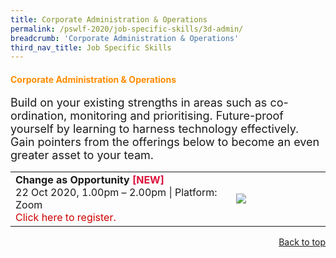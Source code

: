```yaml
---
title: Corporate Administration & Operations
permalink: /pswlf-2020/job-specific-skills/3d-admin/
breadcrumb: 'Corporate Administration & Operations'
third_nav_title: Job Specific Skills
---
```


#### <font color="darkorange"><b>Corporate Administration & Operations</b></font><a name="corpadmin"></a>
<font size="4">Build on your existing strengths in areas such as co-ordination, monitoring and prioritising. Future-proof yourself by learning to harness technology effectively. Gain pointers from the offerings below to become an even greater asset to your team.<br></font>
<table>
       <col width="70%"> 
            <col width="30%"> 
<tr>
    <td>
      <b>Change as Opportunity</b> <b><font color="crimson">[NEW]</font></b>
      <br>22 Oct 2020, 1.00pm – 2.00pm | Platform: Zoom
      <br><font color="dimgrey><i>We will be priortising access to officers from the corporate admin job family for this session.</i></font>     
      <br>What is the impact on you in today’s changing landscape?  Understand how technological developments change the way we live and work; and the impact it has on you.    
      <br>Learning outcomes:
      <br>∙ Explain how technological development changes the way we live and work. 
      <br>∙ Describe how to overcome fear and uncertainty of the future with a positive mindset
	    <br>
      <a href="https://change-as-opportunities.eventbrite.sg">Click here to register.</a> 
    </td>    
	<td>
     <img src="/images/change2.jpg">
    </td>
</tr>
</table>
<div style="text-align: right"><a href="#top">Back to top</a></div>

